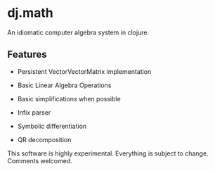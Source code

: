 # dj.math

An idiomatic computer algebra system in clojure.

## Features

* Persistent VectorVectorMatrix implementation

* Basic Linear Algebra Operations

* Basic simplifications when possible

* Infix parser

* Symbolic differentiation

* QR decomposition

This software is highly experimental. Everything is subject to change. Comments welcomed.
